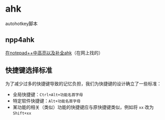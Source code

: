 # ahk

autohotkey脚本

## npp4ahk

[在notepad++中高亮以及补全ahk](https://www.autohotkey.com/boards/viewtopic.php?t=50)（在网上找的）

## 快捷键选择标准

为了减少过多的快捷键导致的记忆负担，我们为快捷键的设计确立了一些标准：

- 全局快捷键：`Ctrl+Alt+功能名首字母` 
- 特定软件快捷键：`Alt+功能名首字母`
- 某功能的相关（类似）功能的快捷键应与原快捷键类似，例如将 `xx` 改为 `Shift+xx`  